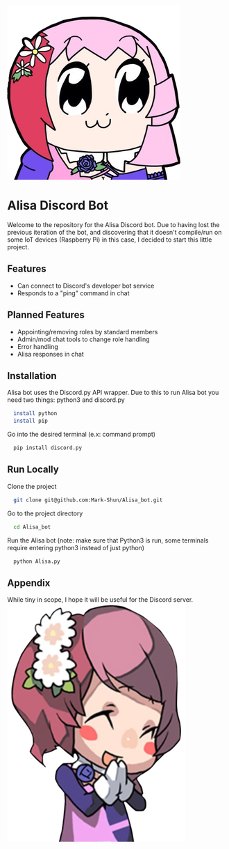 
![Alisa sleeping](./images/Arisa.png?raw=true "Title")
# Alisa Discord Bot

Welcome to the repository for the Alisa Discord bot. Due to having lost the previous iteration of the bot, and discovering that it doesn't compile/run on some IoT devices (Raspberry Pi) in this case, I decided to start this little project.

## Features

- Can connect to Discord's developer bot service
- Responds to a "ping" command in chat


## Planned Features
- Appointing/removing roles by standard members
- Admin/mod chat tools to change role handling
- Error handling
- Alisa responses in chat
## Installation

Alisa bot uses the Discord.py API wrapper.
Due to this to run Alisa bot you need two things: python3 and discord.py

```bash
  install python
  install pip
```

Go into the desired terminal (e.x: command prompt)

```bash
  pip install discord.py
```
    
## Run Locally

Clone the project

```bash
  git clone git@github.com:Mark-Shun/Alisa_bot.git
```

Go to the project directory

```bash
  cd Alisa_bot
```

Run the Alisa bot (note: make sure that Python3 is run, some terminals require entering python3 instead of just python)

```bash
  python Alisa.py
```


## Appendix
While tiny in scope, I hope it will be useful for the Discord server.
![Alisa happy](./images/AlisaHappy.png?raw=true "Title")

